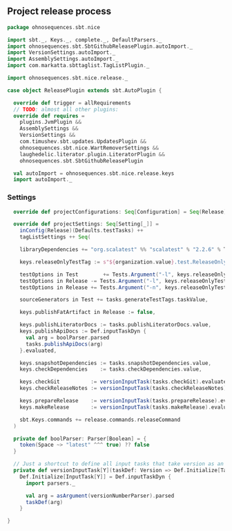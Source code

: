 ## Project release process



```scala
package ohnosequences.sbt.nice

import sbt._, Keys._, complete._, DefaultParsers._
import ohnosequences.sbt.SbtGithubReleasePlugin.autoImport._
import VersionSettings.autoImport._
import AssemblySettings.autoImport._
import com.markatta.sbttaglist.TagListPlugin._

import ohnosequences.sbt.nice.release._

case object ReleasePlugin extends sbt.AutoPlugin {

  override def trigger = allRequirements
  // TODO: almost all other plugins:
  override def requires =
    plugins.JvmPlugin &&
    AssemblySettings &&
    VersionSettings &&
    com.timushev.sbt.updates.UpdatesPlugin &&
    ohnosequences.sbt.nice.WartRemoverSettings &&
    laughedelic.literator.plugin.LiteratorPlugin &&
    ohnosequences.sbt.SbtGithubReleasePlugin

  val autoImport = ohnosequences.sbt.nice.release.keys
  import autoImport._
```

### Settings

```scala
  override def projectConfigurations: Seq[Configuration] = Seq(Release)

  override def projectSettings: Seq[Setting[_]] =
    inConfig(Release)(Defaults.testTasks) ++
    tagListSettings ++ Seq(

    libraryDependencies += "org.scalatest" %% "scalatest" % "2.2.6" % Test,

    keys.releaseOnlyTestTag := s"${organization.value}.test.ReleaseOnlyTest",

    testOptions in Test        += Tests.Argument("-l", keys.releaseOnlyTestTag.value),
    testOptions in Release -= Tests.Argument("-l", keys.releaseOnlyTestTag.value),
    testOptions in Release += Tests.Argument("-n", keys.releaseOnlyTestTag.value),

    sourceGenerators in Test += tasks.generateTestTags.taskValue,

    keys.publishFatArtifact in Release := false,

    keys.publishLiteratorDocs := tasks.publishLiteratorDocs.value,
    keys.publishApiDocs := Def.inputTaskDyn {
      val arg = boolParser.parsed
      tasks.publishApiDocs(arg)
    }.evaluated,

    keys.snapshotDependencies := tasks.snapshotDependencies.value,
    keys.checkDependencies    := tasks.checkDependencies.value,

    keys.checkGit          := versionInputTask(tasks.checkGit).evaluated,
    keys.checkReleaseNotes := versionInputTask(tasks.checkReleaseNotes).evaluated,

    keys.prepareRelease    := versionInputTask(tasks.prepareRelease).evaluated,
    keys.makeRelease       := versionInputTask(tasks.makeRelease).evaluated,

    sbt.Keys.commands += release.commands.releaseCommand
  )

  private def boolParser: Parser[Boolean] = {
    token(Space ~> "latest" ^^^ true) ?? false
  }

  // Just a shortcut to define all input tasks that take version as an argument
  private def versionInputTask[Y](taskDef: Version => Def.Initialize[Task[Y]]):
    Def.Initialize[InputTask[Y]] = Def.inputTaskDyn {
      import parsers._

      val arg = asArgument(versionNumberParser).parsed
      taskDef(arg)
    }

}

```




[main/scala/AssemblySettings.scala]: AssemblySettings.scala.md
[main/scala/Git.scala]: Git.scala.md
[main/scala/JavaOnlySettings.scala]: JavaOnlySettings.scala.md
[main/scala/MetadataSettings.scala]: MetadataSettings.scala.md
[main/scala/package.scala]: package.scala.md
[main/scala/release/commands.scala]: release/commands.scala.md
[main/scala/release/keys.scala]: release/keys.scala.md
[main/scala/release/parsers.scala]: release/parsers.scala.md
[main/scala/release/tasks.scala]: release/tasks.scala.md
[main/scala/ReleasePlugin.scala]: ReleasePlugin.scala.md
[main/scala/ResolverSettings.scala]: ResolverSettings.scala.md
[main/scala/ScalaSettings.scala]: ScalaSettings.scala.md
[main/scala/StatikaBundleSettings.scala]: StatikaBundleSettings.scala.md
[main/scala/Version.scala]: Version.scala.md
[main/scala/VersionSettings.scala]: VersionSettings.scala.md
[main/scala/WartRemoverSettings.scala]: WartRemoverSettings.scala.md